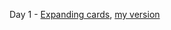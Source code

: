 Day 1 - [Expanding cards](https://nifty-bassi-f7e468.netlify.app/50%20projects%2050%20days/day%201%20-%20exanding%20cards/), [my version](https://nifty-bassi-f7e468.netlify.app/50%20projects%2050%20days/day%201%20-%20exanding%20cards/Myversion/)
